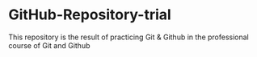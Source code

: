 # GitHub-Repository-trial
This repository is the result of practicing Git &amp; Github in the professional course of Git and Github
